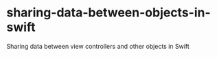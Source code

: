 # sharing-data-between-objects-in-swift
Sharing data between view controllers and other objects in Swift
